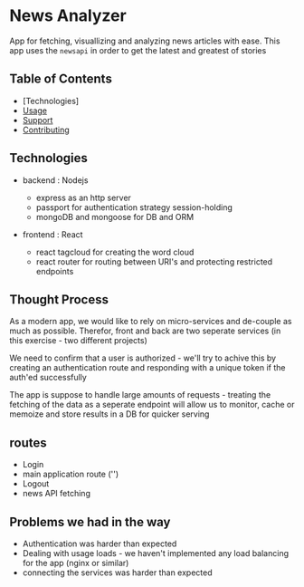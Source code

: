 # News Analyzer

App for fetching, visuallizing and analyzing news articles with ease.
This app uses the `newsapi` in order to get the latest and greatest of stories

## Table of Contents

- [Technologies]
- [Usage](#usage)
- [Support](#support)
- [Contributing](#contributing)

## Technologies

- backend : Nodejs
    - express as an http server
    - passport for authentication strategy session-holding
    - mongoDB and mongoose for DB and ORM

- frontend : React
    - react tagcloud for creating the word cloud
    - react router for routing between URI's and protecting restricted endpoints

## Thought Process

As a modern app, we would like to rely on micro-services and de-couple as much as possible.
Therefor, front and back are two seperate services (in this exercise - two different projects)

We need to confirm that a user is authorized - we'll try to achive this by creating an authentication route 
and responding with a unique token if the auth'ed successfully

The app is suppose to handle large amounts of requests - treating the fetching of the data as a seperate endpoint will allow us to monitor, cache or memoize
and store results in a DB for quicker serving

## routes
- Login
- main application route ('\')
- Logout
- news API fetching

## Problems we had in the way
- Authentication was harder than expected
- Dealing with usage loads - we haven't implemented any load balancing for the app (nginx or similar)
- connecting the services was harder than expected